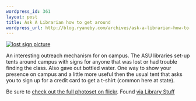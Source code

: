 ```yaml
--- 
wordpress_id: 361
layout: post
title: Ask A Librarian how to get around
wordpress_url: http://blog.ryaneby.com/archives/ask-a-librarian-how-to-get-around/
---
```

<a href="http://www.flickr.com/photos/asulibraries/223986236/"><img src="http://static.flickr.com/89/223986236_09854f5a22.jpg" alt="lost sign picture" /></a>

An interesting outreach mechanism for on campus. The ASU libraries set-up tents around campus with signs for anyone that was lost or had trouble finding the class. Also gave out bottled water. One way to show your presence on campus and a little more useful then the usual tent that asks you to sign up for a credit card to get a t-shirt (common here at state).

Be sure to <a href="http://www.flickr.com/photos/asulibraries/sets/72157594250191466/">check out the full photoset on flickr</a>. Found <a href="http://www.librarystuff.net/2006/08/library-marketing.html">via Library Stuff</a>
